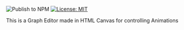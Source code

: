 ![Publish to NPM](https://github.com/shute-technologies/graph-editor/workflows/Publish%20to%20NPM/badge.svg) [![License: MIT](https://img.shields.io/badge/License-MIT-yellow.svg)](https://opensource.org/licenses/MIT)

This is a Graph Editor made in HTML Canvas for controlling Animations
